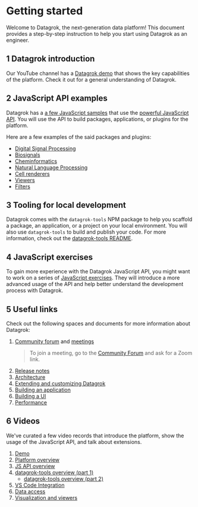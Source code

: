 <!-- TITLE: &#8203;Getting started-->
<!-- SUBTITLE: -->

# Getting started

Welcome to Datagrok, the next-generation data platform! This document provides a step-by-step instruction to help you
start using Datagrok as an engineer.

## 1 Datagrok introduction

Our YouTube channel has a [Datagrok demo] that shows the key capabilities of the platform. Check it out for a
general understanding of Datagrok.

## 2 JavaScript API examples

Datagrok has a [a few JavaScript samples] that use the [powerful JavaScript API]. You will use the API to build packages, 
applications, or plugins for the platform.

Here are a few examples of the said packages and plugins:

* [Digital Signal Processing]
* [Biosignals]
* [Cheminformatics]
* [Natural Language Processing]
* [Cell renderers]
* [Viewers]
* [Filters]

## 3 Tooling for local development

Datagrok comes with the `datagrok-tools` NPM package to help you scaffold a package, an application, or a project on
your local environment. You will also use `datagrok-tools` to build and publish your code. For more information, check 
out the [datagrok-tools README].

<!-- PS: You might want to start by creating a [package]. -->

<!--
## Tutorial // a short tutorial that explains how to build something simple with Datagrok JavaScript API

Check out our practical tutorial that will teach you the basics of using the JavaScript API. In the tutorial, you will
generate a package, add simple code that uses the Datagrok JavaScript API, and publish this package to Datagrok's
development server.
-->

## 4 JavaScript exercises

To gain more experience with the Datagrok JavaScript API, you might want to work on a series of [JavaScript exercises]. 
They will introduce a more advanced usage of the API and help better understand the development process with Datagrok.

## 5 Useful links

Check out the following spaces and documents for more information about Datagrok:

1. [Community forum] and [meetings]
   > To join a meeting, go to the [Community Forum] and ask for a Zoom link.
2. [Release notes]
3. [Architecture]
5. [Extending and customizing Datagrok]
6. [Building an application]
7. [Building a UI]
8. [Performance]

## 6 Videos

We've curated a few video records that introduce the platform, show the usage of the JavaScript API, and talk about
extensions.

1. [Demo]
2. [Platform overview]
3. [JS API overview]
4. [datagrok-tools overview (part 1)]
     * [datagrok-tools overview (part 2)]
5. [VS Code Integration]
6. [Data access]
7. [Visualization and viewers]

[community forum]: https://community.datagrok.ai/
[meetings]: https://www.youtube.com/watch?v=p7_qOU_IzLM
[Release notes]: https://datagrok.ai/help/develop/release-history
[architecture]: admin/architecture.md
[Extending and customizing Datagrok]: extending-and-customizing.md
[Building an application]: how-to/build-an-app.md
[Building a UI]: ui.md
[Performance]: performance.md
[Demo]: https://www.youtube.com/watch?v=tVwpRB8fikQ
[Platform overview]: ../video-contents.md#getting-started
[JS API overview]: ../video-contents.md#javascript-api
[datagrok-tools overview (part 1)]: https://www.youtube.com/watch?v=zVVmlRorpjg&t=258s
[datagrok-tools overview (part 2)]: https://www.youtube.com/watch?v=0QxzllnBreI&t=4657s
[Building a UI]: ./ui.md
[VS Code Integration]: https://www.youtube.com/watch?v=zVVmlRorpjg&t=870s
[Data access]: ../video-contents.md#data-access
[Visualization and viewers]: ../video-contents.md#visualizations
[datagrok demo]: https://www.youtube.com/watch?v=tVwpRB8fikQ
[a few JavaScript samples]: https://public.datagrok.ai/js
[powerful JavaScript API]: https://datagrok.ai/js-api/
[Digital Signal Processing]: https://github.com/datagrok-ai/public/tree/master/packages/DSP
[Biosignals]: https://github.com/datagrok-ai/public/tree/master/packages/BioSignals
[Cheminformatics]: https://github.com/datagrok-ai/public/tree/master/packages/Chem
[Natural Language Processing]: https://github.com/datagrok-ai/public/tree/master/packages/NLP
[Cell renderers]:https://github.com/datagrok-ai/public/blob/master/packages/Chem/src/rdkit_cell_renderer.js
[viewers]: https://github.com/datagrok-ai/public/tree/master/packages/Viewers
[filters]: https://github.com/datagrok-ai/public/blob/master/packages/Widgets/src/filters/radio_button_filter.js
[datagrok-tools README]: https://github.com/datagrok-ai/public/tree/master/tools#datagrok-tools
[JavaScript exercises]: ./exercises.md